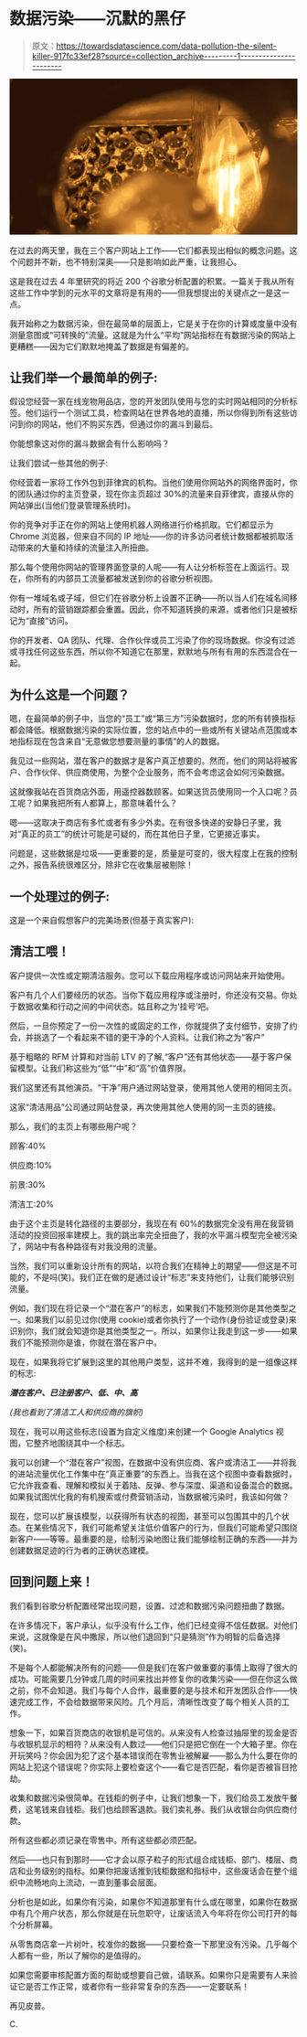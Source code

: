 # 数据污染——沉默的黑仔

> 原文：<https://towardsdatascience.com/data-pollution-the-silent-killer-917fc33ef28?source=collection_archive---------1----------------------->

![](img/38bde423c5649c976f2cb8b395c7250c.png)

在过去的两天里，我在三个客户网站上工作——它们都表现出相似的概念问题。这个问题并不新，也不特别深奥——只是影响如此严重，让我担心。

这是我在过去 4 年里研究的将近 200 个谷歌分析配置的积累。一篇关于我从所有这些工作中学到的元水平的文章将是有用的——但我想提出的关键点之一是这一点。

我开始称之为数据污染，但在最简单的层面上，它是关于在你的计算或度量中没有测量意图或“可转换的”流量。这就是为什么“平均”网站指标在有数据污染的网站上更糟糕——因为它们默默地掩盖了数据是有偏差的。

## 让我们举一个最简单的例子:

假设您经营一家在线宠物用品店，您的开发团队使用与您的实时网站相同的分析标签。他们运行一个测试工具，检查网站在世界各地的直播，所以你得到所有这些访问到你的网站，他们不购买东西，但通过你的漏斗到最后。

你能想象这对你的漏斗数据会有什么影响吗？

让我们尝试一些其他的例子:

你经营着一家将工作外包到菲律宾的机构。当他们使用你网站外的网络界面时，你的团队通过你的主页登录，现在你主页超过 30%的流量来自菲律宾，直接从你的网站弹出(当他们登录管理系统时)。

你的竞争对手正在你的网站上使用机器人网络进行价格抓取。它们都显示为 Chrome 浏览器，但来自不同的 IP 地址——你的许多访问者统计数据都被抓取活动带来的大量和持续的流量注入所扭曲。

那么每个使用你网站的管理界面登录的人呢——有人让分析标签在上面运行。现在，你所有的内部员工流量都被发送到你的谷歌分析视图。

你有一堆域名或子域，但它们在谷歌分析上设置不正确——所以当人们在域名间移动时，所有的营销跟踪都会重置。因此，你不知道转换的来源，或者他们只是被标记为“直接”访问。

你的开发者、QA 团队、代理、合作伙伴或员工污染了你的现场数据。你没有过滤或寻找任何这些东西，所以你不知道它在那里，默默地与所有有用的东西混合在一起。

## 为什么这是一个问题？

嗯，在最简单的例子中，当您的“员工”或“第三方”污染数据时，您的所有转换指标都会降低。根据数据污染的实际位置，您的站点中的一些或所有关键站点范围或本地指标现在包含来自“无意做您想要测量的事情”的人的数据。

我见过一些网站，潜在客户的数据才是客户真正想要的。然而，他们的网站将被客户、合作伙伴、供应商使用，为整个企业服务，而不会考虑这会如何污染数据。

这就像我站在百货商店外面，用遥控器数顾客。如果送货员使用同一个入口呢？员工呢？如果我把所有人都算上，那意味着什么？

嗯——这取决于商店有多忙或者有多少外卖。在有很多快递的安静日子里，我对“真正的员工”的统计可能是可疑的，而在其他日子里，它更接近事实。

问题是，这些数据是垃圾——更重要的是，质量是可变的，很大程度上在我的控制之外，报告系统很难区分，除非它在收集层被剔除！

## **一个处理过的例子:**

这是一个来自假想客户的完美场景(但基于真实客户):

## 清洁工喂！

客户提供一次性或定期清洁服务。您可以下载应用程序或访问网站来开始使用。

客户有几个人们要经历的状态。当你下载应用程序或注册时，你还没有交易。你处于数据收集和行动之间的中间状态。姑且称之为‘挂号’吧。

然后，一旦你预定了一份一次性的或固定的工作，你就提供了支付细节，安排了约会，并挑选了一个看起来不错的更干净的个人资料。让我们称之为“客户”

基于粗略的 RFM 计算和对当前 LTV 的了解,“客户”还有其他状态——基于客户保留模型。让我们称这些为“低”“中”和“高”价值界限。

我们这里还有其他演员。“干净”用户通过网站登录，使用其他人使用的相同主页。

这家“清洁用品”公司通过网站登录，再次使用其他人使用的同一主页的链接。

那么，我们的主页上有哪些用户呢？

顾客:40%

供应商:10%

前景:30%

清洁工:20%

由于这个主页是转化路径的主要部分，我现在有 60%的数据完全没有用在我营销活动的投资回报率建模上。我的跳出率完全扭曲了，我的水平漏斗模型完全被污染了，网站中有各种路径有对我没用的流量。

当然，我们可以重新设计所有的网站，以符合我们在精神上的期望——但这是不可能的，不是吗(笑)。我们正在做的是通过设计“标志”来支持他们，让我们能够识别流量。

例如，我们现在将记录一个“潜在客户”的标志，如果我们不能预测你是其他类型之一。如果我们以前见过你(使用 cookie)或者你执行了一个动作(身份验证或登录)来识别你，我们就会知道你是其他类型之一。所以，如果你让我走到这一步——如果我们不能预测你是谁，你就在潜在客户中。

现在，如果我将它扩展到这里的其他用户类型，这并不难，我得到的是一组像这样的标志:

***潜在客户、已注册客户、低、中、高***

*(我也看到了清洁工人和供应商的旗帜)*

现在，我可以用这些标志(设置为自定义维度)来创建一个 Google Analytics 视图，它整齐地围绕其中一个标志。

我可以创建一个“潜在客户”视图，在数据中没有供应商、客户或清洁工——并将我的进站流量优化工作集中在“真正重要”的东西上。当我在这个视图中查看数据时，它允许我查看、理解和模拟关于着陆、反弹、参与深度、渠道和设备混合的数据。如果我试图优化我的有机搜索或付费营销活动，当数据被污染时，我该如何做？

现在，您可以扩展该模型，以获得所有状态的视图，甚至可以包围其中的几个状态。在某些情况下，我们可能希望关注低价值客户的行为，但我们可能希望只围绕新客户——等等。最重要的是，绘制污染地图让我们能够绘制正确的东西——并为创建数据足迹的行为者的正确状态建模。

## 回到问题上来！

我们看到谷歌分析配置经常出现问题，设置、过滤和数据污染问题扭曲了数据。

在许多情况下，客户承认，似乎没有什么工作，他们已经变得不信任数据。对他们来说，这就像是在风中撒尿，所以他们退回到“只是猜测”作为明智的后备选择(笑)。

不是每个人都能解决所有的问题——但是我们在客户做重要的事情上取得了很大的成功。可能需要几分钟或几周的时间来找出并修复你的收集污染——但在你这么做之前，你不会知道。我们与每个人合作，最重要的是与技术和开发团队合作——快速完成工作，不会给数据带来风险。几个月后，清晰性改变了每个相关人员的工作。

想象一下，如果百货商店的收银机是可信的。从来没有人检查过抽屉里的现金是否与收银机显示的相符？从来没有人数过——他们只是把它倒在一个大箱子里。你在开玩笑吗？你会因为犯了这个基本错误而在零售业被解雇——那么为什么要在你的网站上犯这个错误呢？你实际上要检查这个——看它是否匹配，看你是否被盲目抢劫。

收集和数据污染很简单。在钱柜的例子中，让我们想象一下，我们给员工发放午餐费，这笔钱来自钱柜。我们也给顾客退款。我们卖礼券。我们从收银台向供应商付款。

所有这些都必须记录在零售中。所有这些都必须匹配。

然后——也只有到那时——它才会以原子粒子的形式组合成钱柜、部门、楼层、商店和业务级别的指标。如果你把废话推到钱柜数据和指标中，这些废话会在整个组织中流畅地向上流动，一直到董事会层面。

分析也是如此，如果你有污染，如果你不知道那里有什么或在哪里，如果你在数据中有几个用户状态，那么你就是在玩忽职守，让废话流入今年将在你公司打开的每个分析屏幕。

从零售商店拿一片树叶，校准你的数据——只要检查一下那里没有污染。几乎每个人都有一些，所以了解你的是值得的。

如果您需要审核配置方面的帮助或想要自己做，请联系。如果你只是需要有人来验证它是否工作正常，或者你有一些非常复杂的东西——一定要联系！

再见皮普。

C.